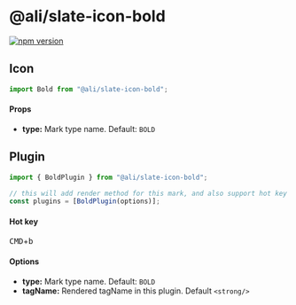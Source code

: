 # @ali/slate-icon-bold

[![npm version](https://badge.fury.io/js/%40canner%2Fslate-icon-bold.svg)](https://badge.fury.io/js/%40canner%2Fslate-icon-bold)

## Icon

```js
import Bold from "@ali/slate-icon-bold";
```

#### Props

* **type:** Mark type name. Default: `BOLD`

## Plugin

```js
import { BoldPlugin } from "@ali/slate-icon-bold";

// this will add render method for this mark, and also support hot key for bold.
const plugins = [BoldPlugin(options)];
```

#### Hot key

<kbd>CMD</kbd>+<kbd>b</kbd>

#### Options

* **type:** Mark type name. Default: `BOLD`
* **tagName:** Rendered tagName in this plugin. Default `<strong/>`
